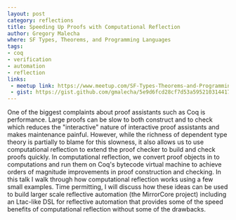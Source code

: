 ```yaml
---
layout: post
category: reflections
title: Speeding Up Proofs with Computational Reflection
author: Gregory Malecha
where: SF Types, Theorems, and Programming Languages
tags:
- coq
- verification
- automation
- reflection
links:
 - meetup link: https://www.meetup.com/SF-Types-Theorems-and-Programming-Languages/events/240275659/
 - gist: https://gist.github.com/gmalecha/5e9d6fcd28cf7d53a595210314417f32
---
```

One of the biggest complaints about proof assistants such as Coq is performance. Large proofs can be slow to both construct and to check which reduces the "interactive" nature of interactive proof assistants and makes maintenance painful. However, while the richness of dependent type theory is partially to blame for this slowness, it also allows us to use computational reflection to extend the proof checker to build and check proofs quickly. In computational reflection, we convert proof objects in to computations and run them on Coq's bytecode virtual machine to achieve orders of magnitude improvements in proof construction and checking. In this talk I walk through how computational reflection works using a few small examples. Time permitting, I will discuss how these ideas can be used to build larger scale reflective automation (the MirrorCore project) including an Ltac-like DSL for reflective automation that provides some of the speed benefits of computational reflection without some of the drawbacks.

<script src="https://gist.github.com/gmalecha/5e9d6fcd28cf7d53a595210314417f32.js"></script>